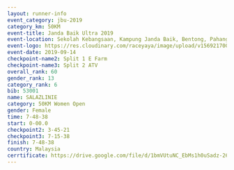 ```yaml
---
layout: runner-info 
event_category: jbu-2019 
category_km: 50KM 
event-title: Janda Baik Ultra 2019
event-location: Sekolah Kebangsaan, Kampung Janda Baik, Bentong, Pahang, Malaysia 
event-logo: https://res.cloudinary.com/raceyaya/image/upload/v1569217009/logo/janda-baik_vch1pc.jpg 
event-date: 2019-09-14 
checkpoint-name2: Split 1 E Farm 
checkpoint-name3: Split 2 ATV 
overall_rank: 60
gender_rank: 13
category_rank: 6
bib: 53001
name: SALAZLINIE
category: 50KM Women Open
gender: Female
time: 7-48-38
start: 0-00.0
checkpoint2: 3-45-21
checkpoint3: 7-15-38
finish: 7-48-38
country: Malaysia
cerrtificate: https://drive.google.com/file/d/1bmVUtuNC_EbMs1h0uSadz-2688tduS37/view?usp=sharing
---
```

